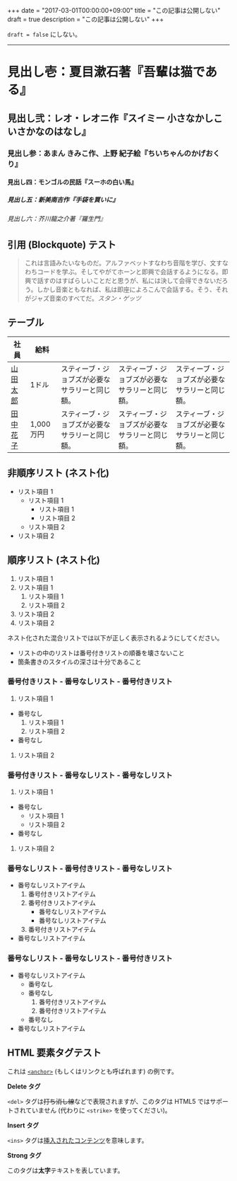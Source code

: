 +++
date = "2017-03-01T00:00:00+09:00"
title = "この記事は公開しない"
draft = true
description = "この記事は公開しない"
+++

<!--more-->

`draft = false` にしない。

---

# 見出し壱：夏目漱石著『吾輩は猫である』

## 見出し弐：レオ・レオニ作『スイミー 小さなかしこいさかなのはなし』

### 見出し参：あまん きみこ作、上野 紀子絵『ちいちゃんのかげおくり』

#### 見出し四：モンゴルの民話『スーホの白い馬』

##### 見出し五：新美南吉作『手袋を買いに』

###### 見出し六：芥川龍之介著『羅生門』

## 引用 (Blockquote) テスト

> これは言語みたいなものだ。アルファベットすなわち音階を学び、文すなわちコードを学ぶ。そしてやがてホーンと即興で会話するようになる。即興で話すのはすばらしいことだと思うが、私には決して会得できないだろう。しかし音楽ともなれば、私は即座によろこんで会話する。そう、それがジャズ音楽のすべてだ。<cite>スタン・ゲッツ</cite>


## テーブル

| 社員 | 給料 |   |   |   |
| ---- | ---- | ---- | ---- | ---- |
| [山田太郎](http://example.org/) | 1ドル | スティーブ・ジョブズが必要なサラリーと同じ額。 | スティーブ・ジョブズが必要なサラリーと同じ額。 | スティーブ・ジョブズが必要なサラリーと同じ額。 |
| [田中花子](http://example.org/) | 1,000万円 | スティーブ・ジョブズが必要なサラリーと同じ額。 | スティーブ・ジョブズが必要なサラリーと同じ額。 | スティーブ・ジョブズが必要なサラリーと同じ額。 |

## 非順序リスト (ネスト化)

- リスト項目 1
  - リスト項目 1
      - リスト項目 1
      - リスト項目 2
  - リスト項目 2
- リスト項目 2

## 順序リスト (ネスト化)

1. リスト項目 1
  1. リスト項目 1
      1. リスト項目 1
      1. リスト項目 2
  1. リスト項目 2
1. リスト項目 2

ネスト化された混合リストでは以下が正しく表示されるようにしてください。

- リストの中のリストは番号付きリストの順番を壊さないこと
- 箇条書きのスタイルの深さは十分であること

### 番号付きリスト - 番号なしリスト - 番号付きリスト

1. リスト項目 1
  - 番号なし
      1. リスト項目 1
      1. リスト項目 2
  - 番号なし
1. リスト項目 2

### 番号付きリスト - 番号なしリスト - 番号なしリスト

1. リスト項目 1
  - 番号なし
      - リスト項目 1
      - リスト項目 2
  - 番号なし
1. リスト項目 2

### 番号なしリスト - 番号付きリスト - 番号なしリスト

- 番号なしリストアイテム
  1. 番号付きリストアイテム
  1. 番号付きリストアイテム
      - 番号なしリストアイテム
      - 番号なしリストアイテム
  1. 番号付きリストアイテム
- 番号なしリストアイテム

### 番号なしリスト - 番号なしリスト - 番号付きリスト

- 番号なしリストアイテム
  - 番号なし
  - 番号なし
      1. 番号付きリストアイテム
      1. 番号付きリストアイテム
  - 番号なし
- 番号なしリストアイテム

## HTML 要素タグテスト

これは <a href="http://example.com/" rel="nofollow"><code>&lt;anchor&gt;</code></a> (もしくはリンクとも呼ばれます) の例です。

<strong>Delete タグ</strong>

<code>&lt;del&gt;</code> タグは<del>打ち消し線</del>などで表現されますが、このタグは HTML5 ではサポートされていません (代わりに <code>&lt;strike&gt;</code> を使ってください)。

<strong>Insert タグ</strong>

<code>&lt;ins&gt;</code> タグは<ins>挿入されたコンテンツ</ins>を意味します。

<strong>Strong タグ</strong>

このタグは<strong>太字</strong>テキストを表しています。
